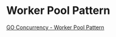 # Worker Pool Pattern

[GO Concurrency - Worker Pool Pattern](https://github.com/godoylucase/workers-pool)
